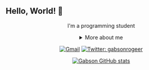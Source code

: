 ## Hello, World! 👋

<div align="center">

I'm a programming student

<details>
  <summary> More about me</summary>
<div align="left">
 
``` js
const Gabs = {
    personal: {
        fullName: 'Gabson Portela',
        birthDate: '1995-06-10',
        interests: ['music', 'games', 'language learning', 'movies'],
    },
    technical: {
        technologies: {
            frontEnd: {
                Javascript: ['Vanilla JS'],
                HTML: ['HTML5', 'Semantic HTML'],
                CSS: ['Bootstrap'],
            },
    }
}
```
  </div>
</details>

[![Gmail](https://img.shields.io/twitter/url?label=email&logo=gmail&style=social&url=http%3A%2F%2Fmailto%3Astephanyn7%40gmail.com)](mailto:gabsonwona@gmail.com)
[![Twitter: gabsonrogeer](https://img.shields.io/twitter/follow/gabsonrogeer?style=social)](https://twitter.com/GabsonRogeer)

  
[![Gabson GitHub stats](https://github-readme-stats.vercel.app/api?username=gabsonrogeer)](https://github.com/gabsonrogeer/github-readme-stats)
